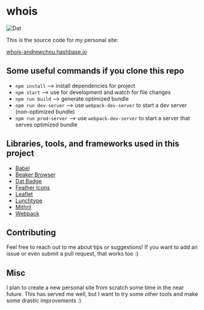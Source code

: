 # whois

![Dat](https://dat-badge.glitch.me/fff4d1e843621b508b08fe87b893b5e231fba74344733ba434d3c17c071fc95c/badge.svg)

This is the source code for my personal site:

[whois-andrewchou.hashbase.io](https://whois-andrewchou.hashbase.io)

## Some useful commands if you clone this repo

- `npm install` --> install dependencies for project
- `npm start` --> use for development and watch for file changes
- `npm run build` --> generate optimized bundle
- `npm run dev-server` --> use `webpack-dev-server` to start a dev server (non-optimized bundle)
- `npm run prod-server` --> use `webpack-dev-server` to start a server that serves optimized bundle

## Libraries, tools, and frameworks used in this project

- [Babel](https://babeljs.io)
- [Beaker Browser](https://beakerbrowser.com)
- [Dat Badge](https://badge-krismuniz.hashbase.io/)
- [Feather Icons](https://feathericons.com)
- [Leaflet](http://leafletjs.org)
- [Lunchtype](http://lunchtype.com)
- [Mithril](https://mithril.js.org)
- [Webpack](https://webpack.js.org)

## Contributing

Feel free to reach out to me about tips or suggestions! If you want to add an issue or even submit a pull request, that works too :)

## Misc

I plan to create a new personal site from scratch some time in the near future. This has served me well, but I want to try some other tools and make some drastic improvements :)
